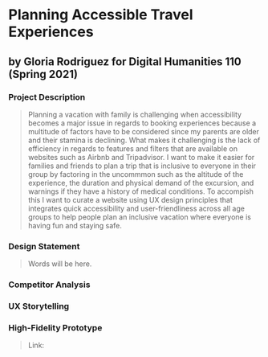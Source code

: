 # Planning Accessible Travel Experiences
## by Gloria Rodriguez for Digital Humanities 110 (Spring 2021)

### Project Description
> Planning a vacation with family is challenging when accessibility becomes a major issue in regards to booking experiences because a multitude of factors have to be considered since my parents are older and their stamina is declining. What makes it challenging is the lack of efficiency in regards to features and filters that are available on websites such as Airbnb and Tripadvisor. I want to make it easier for families and friends to plan a trip that is inclusive to everyone in their group by factoring in the uncommmon such as the altitude of the experience, the duration  and physical demand of the excursion, and warnings if they have a history of medical conditions. To accompish this I want to curate a website using UX design principles that integrates quick accessibility and user-friendliness across all age groups to help people plan an inclusive vacation where everyone is having fun and staying safe. 

### Design Statement
> Words will be here. 

### Competitor Analysis 

### UX Storytelling 

### High-Fidelity Prototype 
> Link: 
